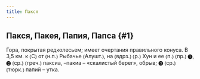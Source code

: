 ```yaml
---
title: Пакся
---
```

## Пакся, Пакея, Папия, Папса {#1}

Гора, покрытая редколесьем; имеет очертания правильного конуса. В 3,5 км. к ⦅С⦆ от ⦅н.п.⦆ Рыбачье ⦅Алушт.⦆, на ⦅вдрз.⦆ ⦅р.⦆ Хун и ее ⦅п.⦆ ⦅пр.⦆ ❶, ❷ ⦅ср.⦆ ⦅греч.⦆ паксиа, –пакиа – «скалистый берег», обрыв; ❸ ⦅ср.⦆ ⦅тюрк.⦆ папий – утка.
